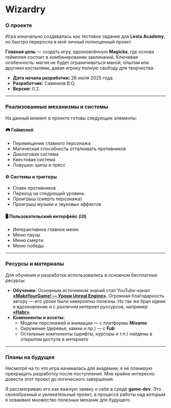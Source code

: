 # Wizardry

### О проекте

Игра изначально создавалась как тестовое задание для **Lesta Academy**, но быстро переросла в мой личный полноценный проект.

**Главная цель** — создать игру, вдохновлённую **Magicka**, где основа геймплея состоит в комбинировании заклинаний. Ключевая особенность: магия не будет ограничиваться маной, опытом или другими костылями, давая игроку полную свободу для творчества.

*   **Дата начала разработки:** 28 июля 2025 года.
*   **Разработчик:** Савинков В.О.
*   **Версия:** 0.2.

---

### Реализованные механизмы и системы

На данный момент в проекте готовы следующие элементы:

#### 🎮 Геймплей
*   Перемещение главного персонажа
*   Магическая способность отталкивать противников
*   Диалоговая система
*   Квестовая система
*   Ловушки: шипы и пресс

#### ⚙️ Системы и триггеры
*   Спавн противников
*   Переход на следующий уровень
*   Проигрыш (смерть персонажа)
*   Проигрыш музыки и звуковых эффектов

#### 🖥️ Пользовательский интерфейс (UI)
*   Интерактивное главное меню
*   Меню паузы
*   Меню смерти
*   Меню победы

---

### Ресурсы и материалы

Для обучения и разработки использовались в основном бесплатные ресурсы:

*   **Обучение:** Основным источником знаний стал YouTube-канал **[«MakeYourGame! — Уроки Unreal Engine»](https://www.youtube.com/@MakeYourGame_UnrealEngine)**. Огромная благодарность автору — его уроки были невероятно полезны. Но так же брал идеии и вдохновление и с различнм интернет руссурсов, например **[«Habr»](https://habr.com/ru/companies/otus/articles/735762/)**.
*   **Компоненты и ассеты:**
    *   Модели персонажей и анимации — с платформы **Mixamo**
    *   Окружение (деревья, камни и пр.) — с **Fub**
    *   Остальные компоненты (шрифты, курсоры и т.п.) найдены в открытом доступе в интернете

---

### Планы на будущее

Несмотря на то что игра начиналась для академии, я не планирую прекращать разработку после поступления. Мне крайне интересно довести этот проект до логического завершения.

Я рассматриваю его как важную заявку о себе в среде **game-dev**. Это своеобразный и увлекательный проект, в процессе работы над которым я осваиваю множество полезных механик для будущего.
